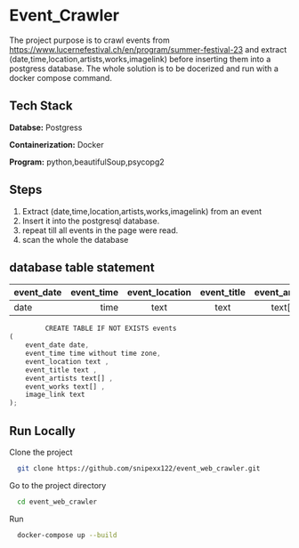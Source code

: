 # Event_Crawler

The project purpose is to crawl events from https://www.lucernefestival.ch/en/program/summer-festival-23 and extract (date,time,location,artists,works,imagelink)
before inserting them into a postgress database. The whole solution is to be 
docerized and run with a docker compose command.


## Tech Stack
**Databse:** Postgress

**Containerization:** Docker

**Program:** python,beautifulSoup,psycopg2

## Steps

1. Extract (date,time,location,artists,works,imagelink) from an event
2. Insert it into the postgresql database.
3. repeat till all events in the page were read.
4. scan the whole the database

## database table statement
event_date | event_time | event_location | event_title | event_artists | event_works | image_link
| :--- | ---: | :---: | :---: | :---: | :---: | :---:
date  | time | text | text | text[] | text[] | text

```javascript
         CREATE TABLE IF NOT EXISTS events
(
    event_date date,
    event_time time without time zone,
    event_location text ,
    event_title text ,
    event_artists text[] ,
    event_works text[] ,
    image_link text 
);
```

## Run Locally

Clone the project

```bash
  git clone https://github.com/snipexx122/event_web_crawler.git
```

Go to the project directory

```bash
  cd event_web_crawler

```

Run 

```bash
  docker-compose up --build
```


